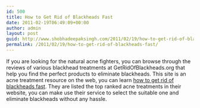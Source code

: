 ```yaml
---
id: 500
title: How to Get Rid of Blackheads Fast
date: 2011-02-19T06:49:09+00:00
author: admin
layout: post
guid: http://www.shobhadeepaksingh.com/2011/02/19/how-to-get-rid-of-blackheads-ffast/
permalink: /2011/02/19/how-to-get-rid-of-blackheads-fast/
---
```

If you are looking for the natural acne fighters, you can browse through the reviews of various blackhead treatments at GetRidOfBlackheads.org that help you find the perfect products to eliminate blackheads. This site is an acne treatment resource on the web, you can learn [how to get rid of blackheads fast](http://www.getridofblackheads.org/). They are listed the top ranked acne treatments in their website, you can make use their service to select the suitable one and eliminate blackheads without any hassle.